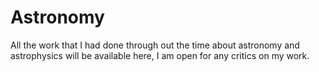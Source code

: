 # Astronomy
All the work that I had done through out the time about astronomy and astrophysics will be available here, I am open for any critics on my work.
